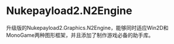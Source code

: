 # Nukepayload2.N2Engine
升级版的Nukepayload2.Graphics.N2Engine，能够同时适应Win2D和MonoGame两种图形框架，并且添加了制作游戏必备的助手库。
